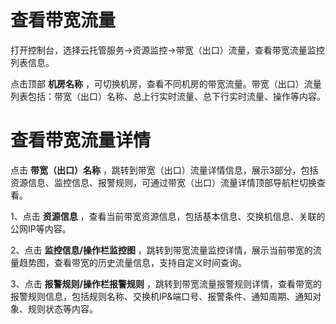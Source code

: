 # 查看带宽流量

打开控制台，选择云托管服务->资源监控->带宽（出口）流量，查看带宽流量监控列表信息。</br>

点击顶部 **机房名称** ，可切换机房，查看不同机房的带宽流量。带宽（出口）流量列表包括：带宽（出口）名称、总上行实时流量、总下行实时流量、操作等内容。

# 查看带宽流量详情
点击 **带宽（出口）名称** ，跳转到带宽（出口）流量详情信息，展示3部分，包括资源信息、监控信息、报警规则，可通过带宽（出口）流量详情顶部导航栏切换查看。</br>


1、点击 **资源信息** ，查看当前带宽资源信息，包括基本信息、交换机信息、关联的公网IP等内容。</br>

2、点击 **监控信息/操作栏监控图** ，跳转到带宽流量监控详情，展示当前带宽的流量趋势图，查看带宽的历史流量信息，支持自定义时间查询。</br>

3、点击 **报警规则/操作栏报警规则** ，跳转到带宽流量报警规则详情，查看带宽的报警规则信息，包括规则名称、交换机IP&端口号、报警条件、通知周期、通知对象、规则状态等内容。

